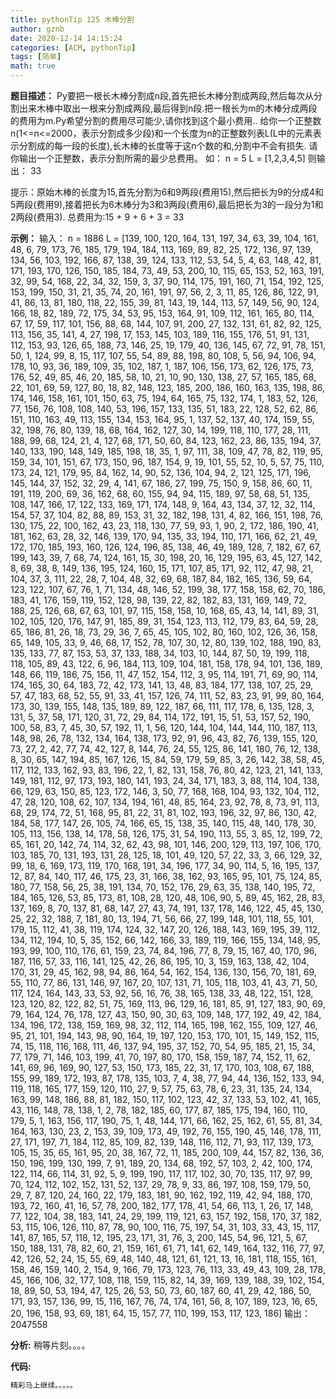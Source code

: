 ```yaml
---
title: pythonTip 125 木棒分割
author: gznb
date: 2020-12-14 14:15:24
categories: [ACM, pythonTip]
tags: [简单]
math: true
---
```


**题目描述：**
Py要把一根长木棒分割成n段,首先把长木棒分割成两段,然后每次从分割出来木棒中取出一根来分割成两段,最后得到n段.把一根长为m的木棒分成两段的费用为m.Py希望分割的费用尽可能少,请你找到这个最小费用..
给你一个正整数n(1<=n<=2000，表示分割成多少段)和一个长度为n的正整数列表L(L中的元素表示分割成的每一段的长度),长木棒的长度等于这n个数的和,分割中不会有损失.
请你输出一个正整数，表示分割所需的最少总费用。
如：
n = 5
L = [1,2,3,4,5]
则输出：
33

提示：原始木棒的长度为15,首先分割为6和9两段(费用15),然后把长为9的分成4和5两段(费用9),接着把长为6木棒分为3和3两段(费用6),最后把长为3的一段分为1和2两段(费用3). 
总费用为:15 + 9 + 6 + 3 = 33

**示例：**
输入：
n = 1886
L = [139, 100, 120, 164, 131, 197, 34, 63, 39, 104, 161, 48, 6, 79, 173, 76, 185, 179, 194, 184, 113, 169, 89, 82, 25, 172, 136, 97, 139, 134, 56, 103, 192, 166, 87, 138, 39, 124, 133, 112, 53, 54, 5, 4, 63, 148, 42, 81, 171, 193, 170, 126, 150, 185, 184, 73, 49, 53, 200, 10, 115, 65, 153, 52, 163, 191, 32, 99, 54, 168, 22, 34, 32, 159, 3, 37, 90, 114, 175, 191, 160, 71, 154, 192, 125, 153, 199, 150, 31, 21, 35, 74, 20, 161, 191, 97, 56, 2, 3, 11, 85, 126, 86, 122, 91, 41, 86, 13, 81, 180, 118, 22, 155, 39, 81, 143, 19, 144, 113, 57, 149, 56, 90, 124, 166, 18, 82, 189, 72, 175, 34, 53, 95, 153, 164, 91, 109, 112, 161, 165, 80, 114, 67, 17, 59, 117, 101, 156, 88, 68, 144, 107, 91, 200, 27, 132, 131, 61, 82, 92, 125, 113, 156, 35, 141, 4, 27, 198, 17, 153, 145, 103, 189, 116, 155, 176, 51, 91, 131, 112, 153, 93, 126, 65, 188, 73, 146, 25, 19, 179, 40, 136, 145, 67, 72, 91, 78, 151, 50, 1, 124, 99, 8, 15, 117, 107, 55, 54, 89, 88, 198, 80, 108, 5, 56, 94, 106, 94, 178, 10, 93, 36, 189, 109, 35, 102, 187, 1, 187, 106, 156, 173, 62, 126, 175, 73, 176, 52, 49, 85, 46, 20, 185, 58, 10, 21, 10, 90, 130, 138, 27, 57, 165, 185, 68, 22, 101, 69, 59, 127, 80, 18, 82, 148, 123, 185, 200, 186, 160, 163, 135, 198, 86, 174, 146, 158, 161, 101, 150, 63, 75, 194, 64, 165, 75, 132, 174, 1, 183, 52, 126, 77, 156, 76, 108, 108, 140, 53, 196, 157, 133, 135, 51, 183, 22, 128, 52, 62, 86, 151, 110, 163, 49, 113, 155, 134, 153, 164, 95, 1, 137, 52, 137, 40, 174, 159, 55, 32, 198, 76, 80, 139, 18, 68, 164, 162, 127, 30, 14, 199, 118, 110, 177, 28, 111, 188, 99, 68, 124, 21, 4, 127, 68, 171, 50, 60, 84, 123, 162, 23, 86, 135, 194, 37, 140, 133, 190, 148, 149, 185, 198, 18, 35, 1, 97, 111, 38, 109, 47, 78, 82, 119, 95, 159, 34, 101, 151, 67, 173, 150, 96, 187, 154, 9, 19, 101, 55, 52, 10, 5, 57, 75, 110, 173, 24, 121, 179, 95, 84, 162, 14, 90, 52, 136, 104, 94, 2, 121, 125, 171, 196, 145, 144, 37, 152, 32, 29, 4, 141, 67, 186, 27, 199, 75, 150, 9, 158, 86, 60, 11, 191, 119, 200, 69, 36, 162, 68, 60, 155, 94, 94, 115, 189, 97, 58, 68, 51, 135, 108, 147, 166, 17, 122, 133, 169, 171, 174, 148, 9, 164, 43, 134, 37, 12, 32, 114, 154, 57, 37, 104, 82, 88, 89, 153, 31, 32, 182, 198, 131, 4, 82, 166, 151, 198, 76, 130, 175, 22, 100, 162, 43, 23, 118, 130, 77, 59, 93, 1, 90, 2, 172, 186, 190, 41, 181, 162, 63, 28, 32, 146, 139, 170, 94, 135, 33, 194, 110, 171, 166, 62, 21, 49, 172, 170, 185, 193, 160, 126, 124, 196, 85, 138, 46, 49, 189, 128, 7, 182, 67, 67, 199, 143, 39, 7, 68, 74, 124, 161, 15, 30, 198, 20, 16, 129, 195, 63, 45, 127, 142, 8, 69, 38, 8, 149, 136, 195, 124, 160, 15, 171, 107, 85, 171, 92, 112, 47, 98, 21, 104, 37, 3, 111, 22, 28, 7, 104, 48, 32, 69, 68, 187, 84, 182, 165, 136, 59, 64, 123, 122, 107, 67, 76, 1, 71, 134, 48, 146, 52, 199, 38, 177, 158, 158, 62, 70, 186, 183, 41, 176, 159, 119, 152, 128, 98, 139, 22, 82, 182, 83, 131, 169, 149, 72, 188, 25, 126, 68, 67, 63, 101, 97, 115, 158, 158, 10, 168, 65, 43, 14, 141, 89, 31, 102, 105, 120, 176, 147, 91, 185, 89, 31, 154, 123, 113, 112, 179, 83, 64, 59, 28, 65, 186, 81, 26, 18, 73, 29, 36, 7, 65, 45, 105, 102, 80, 160, 102, 126, 36, 158, 65, 149, 105, 33, 9, 46, 68, 17, 152, 78, 107, 30, 12, 80, 139, 102, 188, 190, 83, 135, 133, 77, 87, 153, 53, 37, 133, 188, 34, 103, 10, 144, 87, 50, 19, 199, 118, 118, 105, 89, 43, 122, 6, 96, 184, 113, 109, 104, 181, 158, 178, 94, 101, 136, 189, 148, 66, 119, 186, 75, 156, 11, 47, 152, 154, 112, 3, 95, 114, 191, 71, 69, 90, 114, 174, 165, 30, 64, 183, 72, 42, 173, 141, 13, 48, 83, 184, 177, 138, 107, 25, 29, 57, 47, 183, 68, 52, 55, 91, 33, 41, 157, 126, 74, 111, 52, 83, 23, 91, 99, 80, 164, 173, 30, 139, 155, 148, 135, 189, 89, 122, 187, 66, 111, 117, 178, 6, 135, 128, 3, 131, 5, 37, 58, 171, 120, 31, 72, 29, 84, 114, 172, 191, 15, 51, 53, 157, 52, 190, 100, 58, 83, 7, 45, 30, 57, 192, 11, 1, 56, 120, 144, 104, 144, 144, 110, 187, 113, 148, 98, 26, 78, 132, 134, 164, 138, 173, 92, 91, 96, 43, 82, 76, 139, 155, 120, 73, 27, 2, 42, 77, 74, 42, 127, 8, 144, 76, 24, 55, 125, 86, 141, 180, 76, 12, 138, 8, 30, 65, 147, 194, 85, 167, 126, 15, 84, 59, 179, 59, 85, 3, 26, 142, 38, 58, 45, 117, 112, 133, 162, 93, 83, 196, 22, 1, 82, 131, 158, 76, 80, 42, 123, 21, 141, 133, 149, 181, 112, 97, 173, 193, 180, 141, 193, 24, 34, 171, 183, 3, 88, 114, 104, 138, 66, 129, 63, 150, 85, 123, 172, 146, 3, 50, 77, 168, 168, 104, 93, 132, 104, 112, 47, 28, 120, 108, 62, 107, 134, 194, 161, 48, 85, 164, 23, 92, 78, 8, 73, 91, 113, 68, 29, 174, 72, 51, 168, 95, 81, 22, 31, 81, 102, 193, 196, 32, 97, 86, 130, 42, 184, 58, 177, 147, 26, 105, 74, 166, 65, 15, 138, 35, 140, 115, 48, 140, 178, 30, 105, 113, 156, 138, 14, 178, 58, 126, 175, 31, 54, 190, 113, 55, 3, 85, 12, 199, 72, 65, 161, 20, 142, 74, 114, 32, 62, 43, 98, 101, 146, 200, 129, 113, 197, 106, 170, 103, 185, 70, 131, 193, 131, 28, 125, 18, 101, 49, 120, 57, 22, 33, 3, 66, 129, 32, 99, 18, 6, 169, 173, 119, 170, 168, 191, 34, 196, 177, 34, 90, 114, 5, 16, 195, 137, 12, 87, 84, 140, 117, 46, 175, 23, 31, 166, 38, 162, 93, 165, 95, 101, 75, 124, 85, 180, 77, 158, 56, 25, 38, 191, 134, 70, 152, 176, 29, 63, 35, 138, 140, 195, 72, 184, 165, 126, 53, 85, 173, 81, 108, 28, 120, 48, 106, 90, 5, 89, 45, 162, 28, 83, 137, 169, 8, 70, 137, 81, 68, 147, 27, 43, 74, 191, 137, 178, 146, 122, 45, 45, 130, 25, 22, 32, 188, 7, 181, 80, 13, 194, 71, 56, 66, 27, 199, 148, 101, 118, 55, 101, 179, 15, 112, 41, 38, 119, 174, 124, 32, 147, 20, 126, 188, 143, 169, 195, 39, 112, 134, 112, 194, 10, 5, 35, 152, 66, 142, 166, 33, 189, 119, 166, 155, 134, 148, 95, 193, 99, 100, 110, 176, 61, 159, 23, 74, 84, 196, 77, 8, 79, 15, 167, 40, 170, 96, 187, 116, 57, 33, 116, 141, 125, 42, 26, 86, 195, 10, 3, 159, 163, 138, 42, 104, 170, 31, 29, 45, 162, 98, 94, 86, 164, 54, 162, 154, 136, 130, 156, 70, 181, 69, 55, 110, 77, 86, 131, 146, 97, 167, 20, 107, 131, 71, 105, 118, 103, 41, 43, 71, 50, 117, 124, 164, 143, 33, 53, 92, 56, 16, 76, 38, 165, 138, 33, 48, 122, 151, 128, 123, 120, 82, 122, 82, 51, 75, 169, 113, 96, 129, 16, 181, 85, 91, 127, 183, 90, 69, 79, 164, 124, 76, 178, 127, 43, 150, 90, 30, 63, 109, 148, 177, 192, 49, 42, 184, 134, 196, 172, 138, 159, 169, 98, 32, 112, 114, 165, 198, 162, 155, 109, 127, 46, 95, 21, 101, 194, 143, 98, 90, 164, 19, 197, 120, 153, 170, 101, 15, 149, 152, 115, 74, 15, 118, 116, 168, 111, 46, 137, 94, 195, 37, 152, 70, 54, 95, 185, 21, 15, 34, 77, 179, 71, 146, 103, 199, 41, 70, 197, 80, 170, 158, 159, 187, 74, 152, 11, 62, 141, 69, 96, 169, 90, 127, 53, 150, 173, 185, 22, 31, 17, 170, 103, 108, 67, 188, 155, 99, 189, 172, 193, 87, 178, 135, 103, 7, 4, 38, 77, 94, 44, 136, 152, 133, 94, 119, 118, 165, 177, 159, 120, 110, 27, 9, 57, 75, 63, 78, 6, 23, 31, 135, 24, 134, 163, 99, 148, 186, 88, 81, 182, 150, 117, 102, 123, 42, 37, 133, 53, 102, 41, 165, 43, 116, 148, 78, 138, 1, 2, 78, 182, 185, 60, 177, 87, 185, 175, 194, 160, 110, 179, 5, 1, 163, 156, 117, 190, 75, 1, 48, 144, 171, 66, 162, 25, 162, 61, 55, 81, 34, 164, 163, 130, 23, 2, 153, 39, 109, 173, 49, 192, 76, 155, 190, 45, 146, 178, 111, 27, 171, 197, 71, 184, 112, 85, 109, 82, 139, 148, 116, 112, 71, 93, 117, 139, 173, 105, 15, 35, 65, 161, 95, 20, 38, 167, 72, 11, 185, 200, 109, 44, 157, 82, 136, 36, 150, 196, 199, 130, 199, 7, 91, 189, 20, 134, 68, 192, 57, 103, 2, 42, 100, 174, 122, 114, 66, 114, 31, 92, 5, 9, 199, 190, 117, 117, 102, 30, 70, 135, 117, 97, 99, 70, 124, 112, 102, 152, 131, 52, 137, 29, 78, 9, 33, 86, 197, 108, 159, 179, 50, 29, 7, 87, 120, 24, 160, 22, 179, 183, 181, 90, 162, 192, 119, 42, 94, 188, 170, 193, 72, 160, 41, 16, 57, 78, 200, 182, 177, 178, 41, 54, 66, 113, 1, 26, 17, 148, 77, 122, 104, 38, 183, 141, 24, 29, 199, 119, 121, 63, 157, 192, 158, 170, 37, 182, 53, 115, 106, 126, 110, 87, 78, 90, 100, 116, 75, 197, 54, 31, 103, 33, 43, 15, 117, 141, 87, 165, 57, 118, 12, 195, 23, 171, 31, 76, 3, 200, 145, 54, 96, 121, 5, 67, 150, 188, 131, 78, 82, 60, 21, 159, 161, 61, 71, 141, 62, 149, 164, 132, 116, 77, 97, 42, 126, 52, 24, 15, 55, 69, 48, 140, 48, 121, 61, 121, 13, 16, 181, 118, 155, 161, 158, 46, 159, 140, 2, 154, 9, 166, 79, 173, 123, 76, 113, 33, 49, 43, 109, 28, 178, 45, 166, 106, 32, 177, 108, 118, 159, 115, 82, 14, 39, 169, 139, 188, 39, 102, 154, 18, 89, 50, 53, 194, 47, 125, 26, 53, 50, 73, 60, 187, 60, 41, 29, 42, 186, 50, 171, 93, 157, 136, 99, 15, 116, 167, 76, 74, 174, 161, 56, 8, 107, 189, 123, 16, 65, 20, 196, 158, 93, 69, 181, 64, 15, 157, 77, 110, 199, 153, 117, 123, 186]
输出：
2047558


**分析:**
稍等片刻。。。。

**代码:**
```python
精彩马上继续。。。。。
```
